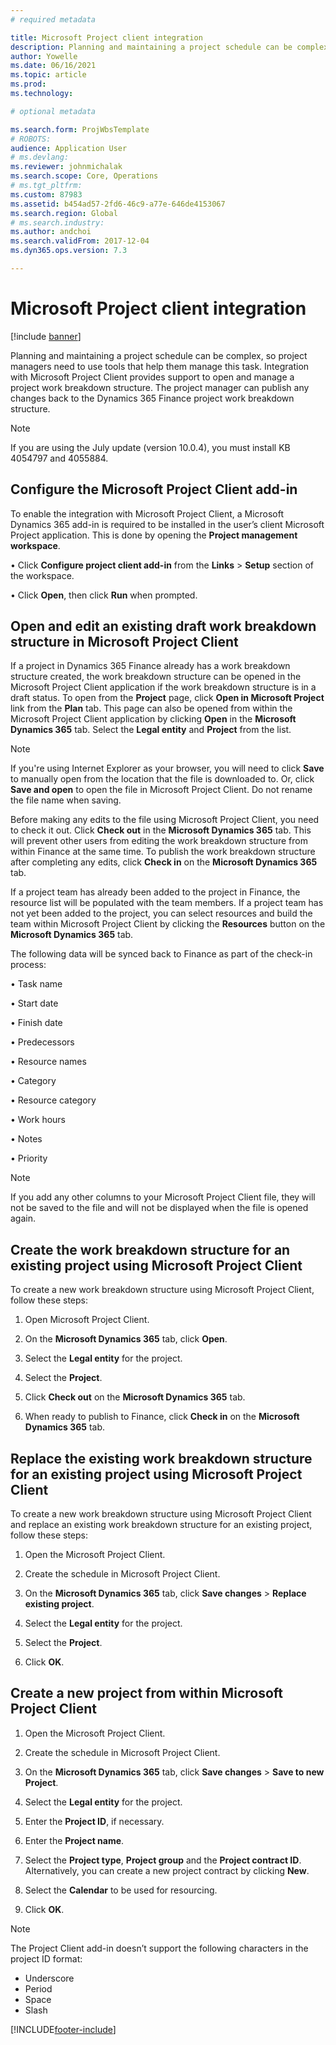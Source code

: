 ```yaml
---
# required metadata

title: Microsoft Project client integration
description: Planning and maintaining a project schedule can be complex, so project managers need to use tools that help them manage this task. Integration with Microsoft Project Client provides support to open and manage a project work breakdown structure. 
author: Yowelle
ms.date: 06/16/2021
ms.topic: article
ms.prod: 
ms.technology: 

# optional metadata

ms.search.form: ProjWbsTemplate
# ROBOTS: 
audience: Application User
# ms.devlang: 
ms.reviewer: johnmichalak
ms.search.scope: Core, Operations
# ms.tgt_pltfrm: 
ms.custom: 87983
ms.assetid: b454ad57-2fd6-46c9-a77e-646de4153067
ms.search.region: Global
# ms.search.industry: 
ms.author: andchoi
ms.search.validFrom: 2017-12-04
ms.dyn365.ops.version: 7.3

---
```


# Microsoft Project client integration

[!include [banner](../includes/banner.md)]

Planning and maintaining a project schedule can be complex, so project managers need to use tools that help them manage this task. 
Integration with Microsoft Project Client provides support to open and manage a project work breakdown structure. The project manager 
can publish any changes back to the Dynamics 365 Finance project work breakdown structure.

> [!NOTE]
> If you are using the July update (version 10.0.4), you must install KB 4054797 and 4055884.

## Configure the Microsoft Project Client add-in
To enable the integration with Microsoft Project Client, a Microsoft Dynamics 365 add-in is required to be installed in the user’s 
client Microsoft Project application. This is done by opening the **Project management workspace**.

•	Click **Configure project client add-in** from the **Links** > **Setup** section of the workspace.

•	Click **Open**, then click **Run** when prompted.

## Open and edit an existing draft work breakdown structure in Microsoft Project Client
If a project in Dynamics 365 Finance already has a work breakdown structure created, the work breakdown structure can be opened in the
Microsoft Project Client application if the work breakdown structure is in a draft status. To open from the **Project** page, click 
**Open in Microsoft Project** link from the **Plan** tab. This page can also be opened from within the Microsoft Project Client 
application by clicking **Open** in the **Microsoft Dynamics 365** tab. Select the **Legal entity** and **Project** from the list.

> [!NOTE]
> If you're using Internet Explorer as your browser, you will need to click **Save** to manually open from the location that the file is downloaded to. Or, click **Save and open** to open the file in Microsoft Project Client. Do not rename the file name when saving.

Before making any edits to the file using Microsoft Project Client, you need to check it out. Click **Check out** in the **Microsoft 
Dynamics 365** tab. This will prevent other users from editing the work breakdown structure from within Finance at the 
same time. To publish the work breakdown structure after completing any edits, click **Check in** on the **Microsoft Dynamics 365** tab.

If a project team has already been added to the project in Finance, the resource list will be populated with the team 
members. If a project team has not yet been added to the project, you can select resources and build the team within Microsoft Project 
Client by clicking the **Resources** button on the **Microsoft Dynamics 365** tab. 

The following data will be synced back to Finance as part of the check-in process:

•	Task name

•	Start date

•	Finish date

•	Predecessors

•	Resource names

•	Category

•	Resource category

•	Work hours

•	Notes

•	Priority

> [!NOTE]
> If you add any other columns to your Microsoft Project Client file, they will not be saved to the file and will not be displayed when 
the file is opened again.

## Create the work breakdown structure for an existing project using Microsoft Project Client
To create a new work breakdown structure using Microsoft Project Client, follow these steps:


1.	Open Microsoft Project Client.

2.	On the **Microsoft Dynamics 365** tab, click **Open**.

3.	Select the **Legal entity** for the project.

4.	Select the **Project**.

5.	Click **Check out** on the **Microsoft Dynamics 365** tab.

6.	When ready to publish to Finance, click **Check in** on the **Microsoft Dynamics 365** tab.

## Replace the existing work breakdown structure for an existing project using Microsoft Project Client
To create a new work breakdown structure using Microsoft Project Client and replace an existing work breakdown structure for an existing
project, follow these steps:

1.	Open the Microsoft Project Client.

2.	Create the schedule in Microsoft Project Client.

3.	On the **Microsoft Dynamics 365** tab, click **Save changes** > **Replace existing project**.

4.	Select the **Legal entity** for the project.

5.	Select the **Project**.

6.	Click **OK**.

## Create a new project from within Microsoft Project Client


1.	Open the Microsoft Project Client.

2.	Create the schedule in Microsoft Project Client.

3.	On the **Microsoft Dynamics 365** tab, click **Save changes** > **Save to new Project**.

4.	Select the **Legal entity** for the project.

5.	Enter the **Project ID**, if necessary.

6.	Enter the **Project name**.

7.	Select the **Project type**, **Project group** and the **Project contract ID**. Alternatively, you can create a new project contract
by clicking **New**.

8.	Select the **Calendar** to be used for resourcing.

11.	Click **OK**.

> [!NOTE]
> The Project Client add-in doesn’t support the following characters in the project ID format:
> 
>   - Underscore
>   - Period
>   - Space
>   - Slash

[!INCLUDE[footer-include](../includes/footer-banner.md)]
